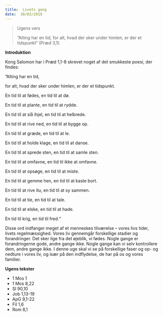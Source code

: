 ```yaml
---
title:  Livets gang
date:  30/03/2019
---
```


> <p>Ugens vers</p>
> ”Alting har en tid, for alt, hvad der sker under himlen, er der et tidspunkt“ (Præd 3,1).

**Introduktion**

Kong Salomon har i Præd 1,1-8 skrevet noget af det smukkeste poesi, der findes:

”Alting har en tid,

for alt, hvad der sker under himlen, er der et tidspunkt.

En tid til at fødes, en tid til at dø.

En tid til at plante, en tid til at rydde.

En tid til at slå ihjel, en tid til at helbrede.

En tid til at rive ned, en tid til at bygge op.

En tid til at græde, en tid til at le.

En tid til at holde klage, en tid til at danse.

En tid til at sprede sten, en tid til at samle sten.

En tid til at omfavne, en tid til ikke at omfavne.

En tid til at opsøge, en tid til at miste.

En tid til at gemme hen, en tid til at kaste bort.

En tid til at rive itu, en tid til at sy sammen.

En tid til at tie, en tid til at tale.

En tid til at elske, en tid til at hade.

En tid til krig, en tid til fred.“

Disse ord indfanger meget af et menneskes tilværelse – vores livs tider, livets regelmæssighed. Vores liv gennemgår forskellige stadier og forandringer. Det sker lige fra det øjeblik, vi fødes. Nogle gange er forandringerne gode, andre gange ikke. Nogle gange kan vi selv kontrollere dem, andre gange ikke. I denne uge skal vi se på forskellige faser og op- og nedture i vores liv, og især på den indflydelse, de har på os og vores familier.

**Ugens tekster**

- 1 Mos 1
- 1 Mos 8,22
- Sl 90,10
- Job 1,13-19
- ApG 9,1-22
- Fil 1,6
- Rom 8,1